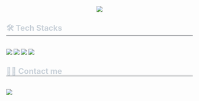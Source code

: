 <div align= "center">
    <img src="https://capsule-render.vercel.app/api?type=waving&color=0:39a239,100:2f4b39&height=180&text=Hello,%20world!&animation=fadeIn&fontColor=cdf0cc&fontSize=70" />
    </div>
    <div style="text-align: left;">
    <h2 style="border-bottom: 1px solid #21262d; color: #c9d1d9;"> 🛠️ Tech Stacks </h2> <br> 
    <div style="margin: ; text-align: left;" "text-align: left;"> <img src="https://img.shields.io/badge/Java-007396?style=flat-square&logo=Java&logoColor=white">
          <img src="https://img.shields.io/badge/MySQL-4479A1?style=flat-square&logo=MySQL&logoColor=white">
          <img src="https://img.shields.io/badge/Python-3776AB?style=flat-square&logo=Python&logoColor=white">
          <img src="https://img.shields.io/badge/Notion-000000?style=flat-square&logo=Notion&logoColor=white">
          </div>
    </div>
    <div style="text-align: left;">
    <h2 style="border-bottom: 1px solid #21262d; color: #c9d1d9;"> 🧑‍💻 Contact me </h2> <br> 
    <div style="text-align: left;"> <a href=mailto:yean5383@gmail.com> <img src="https://img.shields.io/badge/Gmail-EA4335?style=flat-square&logo=Gmail&logoColor=white&link=mailto:yean5383@gmail.com"> </a>
          </div>  <br> 
    <div style="text-align: left;">  </div> 
    </div>
    

<!-- 
    이 부분은 숨김 메시지입니다. 
    프로필이나 레포지토리에서 보이지 않습니다.
-->
